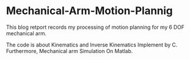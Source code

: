 # Mechanical-Arm-Motion-Plannig

This blog retport records my processing of motion planning for my 6 DOF mechanical arm.

The code is about Kinematics and Inverse Kinematics Implement by C. Furthermore, Mechanical arm Simulation On Matlab.


